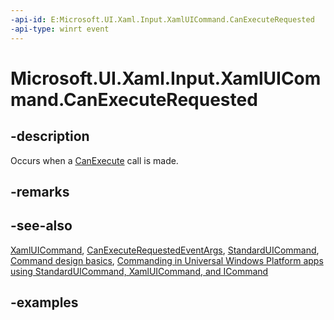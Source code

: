 ```yaml
---
-api-id: E:Microsoft.UI.Xaml.Input.XamlUICommand.CanExecuteRequested
-api-type: winrt event
---
```


<!-- Event syntax.
public event TypedEventHandler CanExecuteRequested<XamlUICommand, CanExecuteRequestedEventArgs>
-->

# Microsoft.UI.Xaml.Input.XamlUICommand.CanExecuteRequested

## -description

Occurs when a [CanExecute](xamluicommand_canexecute_508446764.md) call is made.

## -remarks

## -see-also

[XamlUICommand](xamluicommand.md), [CanExecuteRequestedEventArgs](canexecuterequestedeventargs.md), [StandardUICommand](standarduicommand.md), [Command design basics](/windows/uwp/layout/commanding-basics), [Commanding in Universal Windows Platform apps using StandardUICommand, XamlUICommand, and ICommand](/windows/apps/design/controls/commanding)

## -examples
